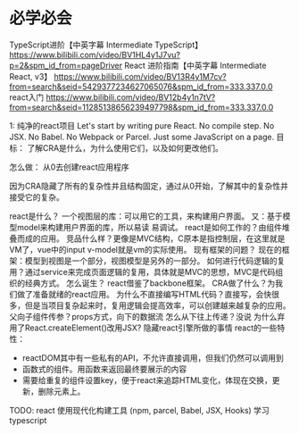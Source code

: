 # 必学必会
TypeScript进阶【中英字幕 Intermediate TypeScript】
https://www.bilibili.com/video/BV1HL4y1J7vu?p=2&spm_id_from=pageDriver
React 进阶指南【中英字幕 Intermediate React, v3】
https://www.bilibili.com/video/BV13R4y1M7cv?from=search&seid=5429377234627065076&spm_id_from=333.337.0.0
react入门
https://www.bilibili.com/video/BV12b4y1n7tV?from=search&seid=11285138656239497798&spm_id_from=333.337.0.0

1: 纯净的react项目
Let's start by writing pure React. No compile step. No JSX. No Babel. No Webpack or Parcel. Just some JavaScript on a page.
目标：
了解CRA是什么，为什么使用它们，以及如何更改他们。

怎么做：
从0去创建react应用程序

因为CRA隐藏了所有的复杂性并且结构固定，通过从0开始，了解其中的复杂性并接受它的复杂。

react是什么？ 
    一个视图层的库：可以用它的工具，来构建用户界面。
    又：基于模型model来构建用户界面的库，所以易读 易调试。
react是如何工作的？由组件堆叠而成的应用。
竞品什么样？更像是MVC结构，C原本是指控制层，在这里就是VM了，vue中的input v-model就是vm的实际使用。
现有框架的问题？ 现在的框架：模型到视图是一个部分，视图模型是另外的一部分。
如何进行代码逻辑的复用？通过service来完成页面逻辑的复用，具体就是MVC的思想，MVC是代码组织的经典方式。
怎么诞生？  react借鉴了backbone框架。
CRA做了什么？为我们做了准备就绪的react应用。
为什么不直接编写HTML代码？直接写，会快很多，但是当项目复杂起来时，复用逻辑会提高效率，可以创建越来越复杂的应用。
父向子组件传参？props方式，向下的数据流
怎么从下往上传递？没说
为什么弃用了React.createElement()改用JSX? 隐藏react引擎所做的事情
react的一些特性：
- reactDOM其中有一些私有的API，不允许直接调用，但我们仍然可以调用到
- 函数式的组件。用函数来返回最终要展示的内容
- 需要给重复的组件设置key，便于react来追踪HTML变化，体现在交换，更新，删除元素上。

TODO:
react 使用现代化构建工具 (npm, parcel, Babel, JSX, Hooks)
学习typescript